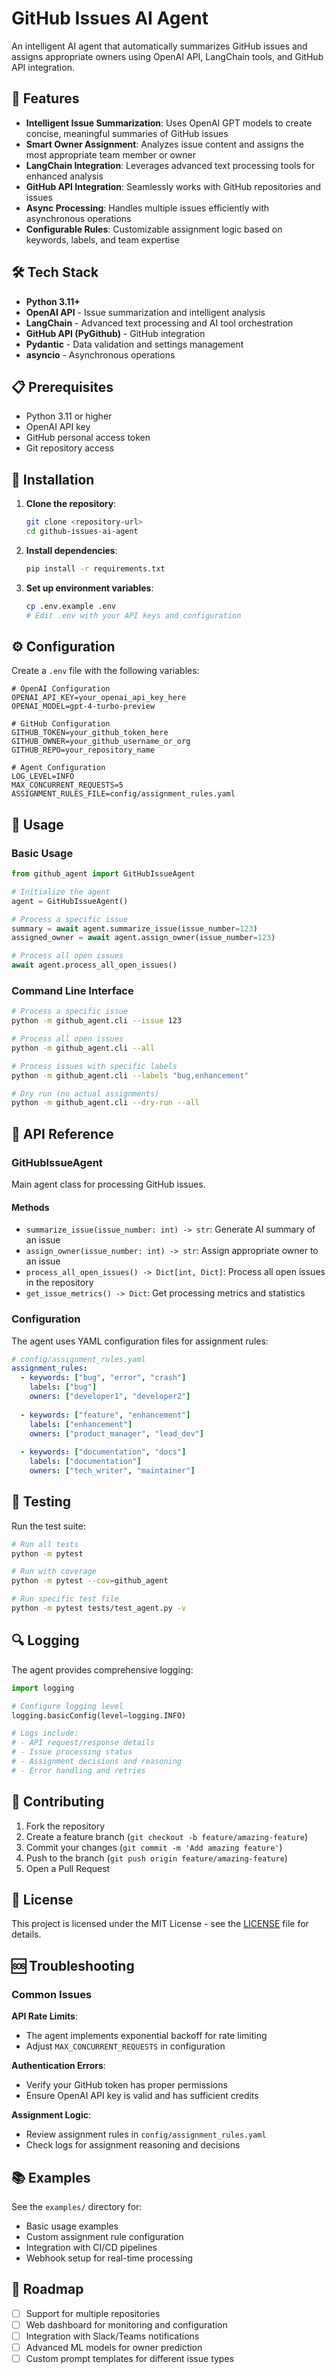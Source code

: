 # GitHub Issues AI Agent

An intelligent AI agent that automatically summarizes GitHub issues and assigns appropriate owners using OpenAI API, LangChain tools, and GitHub API integration.

## 🚀 Features

- **Intelligent Issue Summarization**: Uses OpenAI GPT models to create concise, meaningful summaries of GitHub issues
- **Smart Owner Assignment**: Analyzes issue content and assigns the most appropriate team member or owner
- **LangChain Integration**: Leverages advanced text processing tools for enhanced analysis
- **GitHub API Integration**: Seamlessly works with GitHub repositories and issues
- **Async Processing**: Handles multiple issues efficiently with asynchronous operations
- **Configurable Rules**: Customizable assignment logic based on keywords, labels, and team expertise

## 🛠️ Tech Stack

- **Python 3.11+**
- **OpenAI API** - Issue summarization and intelligent analysis
- **LangChain** - Advanced text processing and AI tool orchestration  
- **GitHub API (PyGithub)** - GitHub integration
- **Pydantic** - Data validation and settings management
- **asyncio** - Asynchronous operations

## 📋 Prerequisites

- Python 3.11 or higher
- OpenAI API key
- GitHub personal access token
- Git repository access

## 🔧 Installation

1. **Clone the repository**:
   ```bash
   git clone <repository-url>
   cd github-issues-ai-agent
   ```

2. **Install dependencies**:
   ```bash
   pip install -r requirements.txt
   ```

3. **Set up environment variables**:
   ```bash
   cp .env.example .env
   # Edit .env with your API keys and configuration
   ```

## ⚙️ Configuration

Create a `.env` file with the following variables:

```env
# OpenAI Configuration
OPENAI_API_KEY=your_openai_api_key_here
OPENAI_MODEL=gpt-4-turbo-preview

# GitHub Configuration  
GITHUB_TOKEN=your_github_token_here
GITHUB_OWNER=your_github_username_or_org
GITHUB_REPO=your_repository_name

# Agent Configuration
LOG_LEVEL=INFO
MAX_CONCURRENT_REQUESTS=5
ASSIGNMENT_RULES_FILE=config/assignment_rules.yaml
```

## 🚀 Usage

### Basic Usage

```python
from github_agent import GitHubIssueAgent

# Initialize the agent
agent = GitHubIssueAgent()

# Process a specific issue
summary = await agent.summarize_issue(issue_number=123)
assigned_owner = await agent.assign_owner(issue_number=123)

# Process all open issues
await agent.process_all_open_issues()
```

### Command Line Interface

```bash
# Process a specific issue
python -m github_agent.cli --issue 123

# Process all open issues
python -m github_agent.cli --all

# Process issues with specific labels
python -m github_agent.cli --labels "bug,enhancement"

# Dry run (no actual assignments)
python -m github_agent.cli --dry-run --all
```

## 📖 API Reference

### GitHubIssueAgent

Main agent class for processing GitHub issues.

#### Methods

- `summarize_issue(issue_number: int) -> str`: Generate AI summary of an issue
- `assign_owner(issue_number: int) -> str`: Assign appropriate owner to an issue  
- `process_all_open_issues() -> Dict[int, Dict]`: Process all open issues in the repository
- `get_issue_metrics() -> Dict`: Get processing metrics and statistics

### Configuration

The agent uses YAML configuration files for assignment rules:

```yaml
# config/assignment_rules.yaml
assignment_rules:
  - keywords: ["bug", "error", "crash"]
    labels: ["bug"]
    owners: ["developer1", "developer2"]
    
  - keywords: ["feature", "enhancement"]  
    labels: ["enhancement"]
    owners: ["product_manager", "lead_dev"]
    
  - keywords: ["documentation", "docs"]
    labels: ["documentation"]
    owners: ["tech_writer", "maintainer"]
```

## 🧪 Testing

Run the test suite:

```bash
# Run all tests
python -m pytest

# Run with coverage
python -m pytest --cov=github_agent

# Run specific test file
python -m pytest tests/test_agent.py -v
```

## 🔍 Logging

The agent provides comprehensive logging:

```python
import logging

# Configure logging level
logging.basicConfig(level=logging.INFO)

# Logs include:
# - API request/response details
# - Issue processing status
# - Assignment decisions and reasoning
# - Error handling and retries
```

## 🤝 Contributing

1. Fork the repository
2. Create a feature branch (`git checkout -b feature/amazing-feature`)
3. Commit your changes (`git commit -m 'Add amazing feature'`)
4. Push to the branch (`git push origin feature/amazing-feature`)
5. Open a Pull Request

## 📄 License

This project is licensed under the MIT License - see the [LICENSE](LICENSE) file for details.

## 🆘 Troubleshooting

### Common Issues

**API Rate Limits**:
- The agent implements exponential backoff for rate limiting
- Adjust `MAX_CONCURRENT_REQUESTS` in configuration

**Authentication Errors**:
- Verify your GitHub token has proper permissions
- Ensure OpenAI API key is valid and has sufficient credits

**Assignment Logic**:
- Review assignment rules in `config/assignment_rules.yaml`
- Check logs for assignment reasoning and decisions

## 📚 Examples

See the `examples/` directory for:
- Basic usage examples
- Custom assignment rule configuration
- Integration with CI/CD pipelines
- Webhook setup for real-time processing

## 🔮 Roadmap

- [ ] Support for multiple repositories
- [ ] Web dashboard for monitoring and configuration
- [ ] Integration with Slack/Teams notifications  
- [ ] Advanced ML models for owner prediction
- [ ] Custom prompt templates for different issue types
